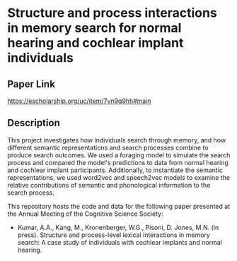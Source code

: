 # Structure and process interactions in memory search for normal hearing and cochlear implant individuals

## Paper Link
https://escholarship.org/uc/item/7vn9q9hh#main

## Description

This project investigates how individuals search through memory, and how different semantic representations and search processes combine to produce search outcomes. We used a foraging model to simulate the search process and compared the model's predictions to data from normal hearing and cochlear implant participants. Additionally, to instantiate the semantic representations, we used word2vec and speech2vec models to examine the relative contributions of semantic and phonological information to the search process.

This repository hosts the code and data for the following paper presented at the Annual Meeting of the Cognitive Science Society:


- Kumar, A.A., Kang, M., Kronenberger, W.G., Pisoni, D. Jones, M.N. (in press). Structure and process-level lexical interactions in memory search: A case study of individuals with cochlear implants and normal hearing.


